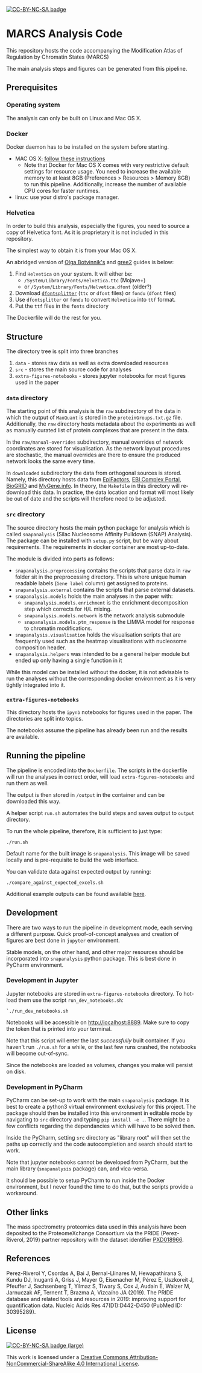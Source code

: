 [![CC-BY-NC-SA badge](https://i.creativecommons.org/l/by-nc-sa/4.0/80x15.png)](http://creativecommons.org/licenses/by-nc-sa/4.0/)


MARCS Analysis Code
==============================

This repository hosts the code accompanying the
Modification Atlas of Regulation by Chromatin States (MARCS)

The main analysis steps and figures can be generated from this pipeline.

## Prerequisites

### Operating system

The analysis can only be built on Linux and Mac OS X.

### Docker

Docker daemon has to be installed on the system before starting.

* MAC OS X:  [follow these instructions](https://docs.docker.com/docker-for-mac/install/)
    * Note that Docker for Mac OS X comes with very restrictive default settings for resource usage.
      You need to increase the available memory to at least 8GB (Preferences > Resources > Memory 8GB) to run this pipeline.
      Additionally, increase the number of available CPU cores for faster runtimes.
* linux: use your distro's package manager.


### Helvetica

In order to build this analysis, especially the figures,
you need to source a copy of Helvetica font.
As it is proprietary it is not included in this repository.

The simplest way to obtain it is from your Mac OS X.

An abridged version of [Olga Botvinnik's](https://olgabotvinnik.com/blog/how-to-set-helvetica-as-the-default-sans-serif-font-in/) and [gree2](https://gree2.github.io/python/2015/04/27/python-change-matplotlib-font-on-mac) guides is below:

1. Find `Helvetica` on your system. It will either be:
    * `/System/Library/Fonts/Helvetica.ttc` (Mojave+)
    * or `/System/Library/Fonts/Helvetica.dfont` (older?)
2. Download [`dfontsplitter`](http://peter.upfold.org.uk/projects/dfontsplitter) (`ttc` or `dfont` files) or
  `fondu` (`dfont` files)
3. Use `dfontsplitter` or `fondu` to convert `Helvetica` into `ttf` format.
4. Put the `ttf` files in the `fonts` directory

The Dockerfile will do the rest for you.

## Structure

The directory tree is split into three branches

1. `data` - stores raw data as well as extra downloaded resources
2. `src` - stores the main source code for analyses
3. `extra-figures-notebooks` - stores jupyter notebooks for most figures used in the paper

### `data` directory

The starting point of this analysis is the `raw` subdirectory of the data in which the output of `MaxQuant` is stored in the `proteinGroups.txt.gz` file. Additionally, the `raw` directory hosts metadata about the experiments as well as manually curated list of protein complexes that are present in the data.

In the `raw/manual-overrides` subdirectory, manual overrides of network coordinates are stored for visualisation. As the network layout procedures are stochastic, the manual overrides are there to ensure the produced network looks the same every time.

In `downloaded` subdirectory the data from orthogonal sources is stored. Namely, this directory hosts data from [EpiFactors](https://epifactors.autosome.ru/), [EBI Complex Portal](https://www.ebi.ac.uk/complexportal/), [BioGRID](https://thebiogrid.org/) and [MyGene.info](https://mygene.info/).
In theory, the `Makefile` in this directory will re-download this data. In practice, the data location and format will most likely be out of date and the scripts will therefore need to be adjusted.

### `src` directory

The source directory hosts the main python package for analysis
which is called `snapanalysis` (Silac Nucleosome Affinity Pulldown (SNAP) Analysis). The package can be installed with `setup.py` script, but be wary about requirements. The requirements in docker container are most up-to-date.

The module is divided into parts as follows:

* `snapanalysis.preprocessing` contains the scripts that parse data in `raw` folder sit in the preprocessing directory. This is where unique human readable labels (`Gene label` column) get assigned to proteins.
* `snapanalysis.external` contains the scripts that parse external datasets.
* `snapanalysis.models` holds the main analyses in the paper with:
    * `snapanalysis.models.enrichment` is the enrichment decomposition step which corrects for H/L mixing.
    * `snapanalysis.models.network` is the network analysis submodule
    * `snapanalysis.models.ptm_response` is the LIMMA model for response to chromatin modifications.
* `snapanalysis.visualisation` holds the visualisation scripts that are frequently used such as the heatmap visualisations with nucleosome composition header.
* `snapanalysis.helpers` was intended to be a general helper module but ended up only having a single function in it

While this model can be installed without the docker, it is not advisable to run the analyses without the corresponding docker environment as it is very tightly integrated into it.

### `extra-figures-notebooks`

This directory hosts the `ipynb` notebooks for figures used in the paper. The directories are split into topics.

The notebooks assume the pipeline has already been run and the results are available.

## Running the pipeline

The pipeline is encoded into the `Dockerfile`.
The scripts in the dockerfile will run the analyses in correct order, will load `extra-figures-notebooks` and run them as well.

The output is then stored in `/output` in the container and can be downloaded this way.

A helper script `run.sh` automates the build steps and saves output to `output` directory.

To run the whole pipeline, therefore, it is sufficient to just type:

```
./run.sh
```

Default name for the built image is `snapanalysis`.
This image will be saved locally and is pre-requisite to build the web interface.

You can validate data against expected output by running:

`./compare_against_expected_excels.sh`

Additional example outputs can be found available [here](https://www.dropbox.com/scl/fi/bajwgfq6kppbbt02088rl/main-marcs-output-2022-03-22.7z?rlkey=i434t516p81m3yer47dkiklvv&dl=0).

## Development

There are two ways to run the pipeline in development mode, each serving a different purpose.
Quick proof-of-concept analyses and creation of figures are best done in `jupyter` environment.

Stable models, on the other hand, and other major resources should be incorporated into `snapanalysis` python package.
This is best done in PyCharm environment.


### Development in Jupyter

Jupyter notebooks are stored in `extra-figures-notebooks` directory.
To hot-load them use the script `run_dev_notebooks.sh`:

```
`./run_dev_notebooks.sh
```

Notebooks will be accessible on [http://localhost:8889](http://localhost:8889).
Make sure to copy the token that is printed into your terminal.

Note that this script will enter the last *successfully* built container.
If you haven't run `./run.sh` for a while, or the last few runs crashed,
the notebooks will become out-of-sync.

Since the notebooks are loaded as volumes, changes you make will persist on disk.

### Development in PyCharm

PyCharm can be set-up to work with the main `snapanalysis` package.
It is best to create a python3 virtual environment exclusively for this project. The package should then be installed into this environment in editable mode by navigating to `src` directory and typing `pip install -e .`. There might be a few conflicts regarding the dependancies which will have to be solved then.

Inside the PyCharm, setting `src` directory as "library root" will then set the paths up correctly and the code autocompletion and search should start to work.

Note that jupyter notebooks cannot be developed from PyCharm, but the main library (`snapanalysis` package) can, and vica-versa.

It should be possible to setup PyCharm to run inside the Docker environment, but I never found the time to do that, but the scripts provide a workaround.

## Other links

The mass spectrometry proteomics data used in this analysis
have been deposited to the ProteomeXchange Consortium via the PRIDE (Perez-Riverol, 2019) partner
repository with the dataset identifier [PXD018966](http://proteomecentral.proteomexchange.org/cgi/GetDataset?ID=PXD018966).

## References

Perez-Riverol Y, Csordas A, Bai J, Bernal-Llinares M, Hewapathirana S, Kundu DJ, Inuganti A, Griss J, Mayer G, Eisenacher M, Pérez E, Uszkoreit J, Pfeuffer J, Sachsenberg T, Yilmaz S, Tiwary S, Cox J, Audain E, Walzer M, Jarnuczak AF, Ternent T, Brazma A, Vizcaíno JA (2019). The PRIDE database and related tools and resources in 2019: improving support for quantification data. Nucleic Acids Res 47(D1):D442-D450 (PubMed ID: 30395289).

## License

[![CC-BY-NC-SA badge (large)](https://i.creativecommons.org/l/by-nc-sa/4.0/88x31.png)](http://creativecommons.org/licenses/by-nc-sa/4.0/)

This work is licensed under a [Creative Commons Attribution-NonCommercial-ShareAlike 4.0 International License](http://creativecommons.org/licenses/by-nc-sa/4.0/).

